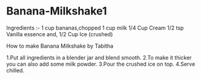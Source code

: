 # Banana-Milkshake1
Ingredients :-
1 cup bananas,chopped
1 cup milk
1/4 Cup Cream
1/2 tsp Vanilla essence and,
1/2 Cup Ice (crushed)

How to make Banana Milkshake by Tabitha 

1.Put all ingredients in a blender jar and blend smooth.
2.To make it thicker you can also add some milk powder.
3.Pour the crushed ice on top.
4.Serve chilled.
